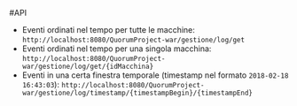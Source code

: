 #API
* Eventi ordinati nel tempo per tutte le macchine: `http://localhost:8080/QuorumProject-war/gestione/log/get`
* Eventi ordinati nel tempo per una singola macchina: `http://localhost:8080/QuorumProject-war/gestione/log/get/{idMacchina}`
* Eventi in una certa finestra temporale (timestamp nel formato `2018-02-18 16:43:03`): `http://localhost:8080/QuorumProject-war/gestione/log/timestamp/{timestampBegin}/{timestampEnd}`

